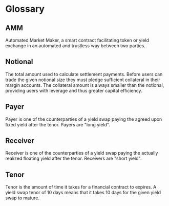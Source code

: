 # Glossary

## AMM

Automated Market Maker, a smart contract facilitating token or yield exchange in
an automated and trustless way between two parties.

## Notional

The total amount used to calculate settlement payments. Before users can trade
the given notional size they must pledge sufficient collateral in their margin
accounts. The collateral amount is always smaller than the notional, providing
users with leverage and thus greater capital efficiency.

## Payer

Payer is one of the counterparties of a yield swap paying the agreed upon fixed
yield after the tenor. Payers are "long yield".

## Receiver

Receiver is one of the counterparties of a yield swap paying the actually
realized floating yield after the tenor. Receivers are "short yield".

## Tenor

Tenor is the amount of time it takes for a financial contract to expires. A
yield swap tenor of 10 days means that it takes 10 days for the given yield swap
to mature.
